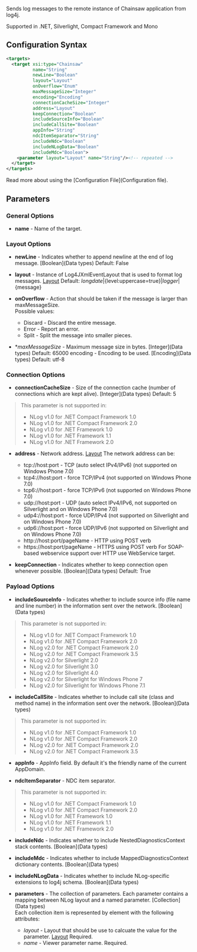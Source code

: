 Sends log messages to the remote instance of Chainsaw application from log4j. 

Supported in .NET, Silverlight, Compact Framework and Mono

## Configuration Syntax
```xml
<targets>
  <target xsi:type="Chainsaw"
          name="String"
          newLine="Boolean"
          layout="Layout"
          onOverflow="Enum"
          maxMessageSize="Integer"
          encoding="Encoding"
          connectionCacheSize="Integer"
          address="Layout"
          keepConnection="Boolean"
          includeSourceInfo="Boolean"
          includeCallSite="Boolean"
          appInfo="String"
          ndcItemSeparator="String"
          includeNdc="Boolean"
          includeNLogData="Boolean"
          includeMdc="Boolean">
    <parameter layout="Layout" name="String"/><!-- repeated -->
  </target>
</targets>
```
Read more about using the [Configuration File](Configuration file).

## Parameters
### General Options
* **name** - Name of the target.

### Layout Options
* **newLine** - Indicates whether to append newline at the end of log message. [Boolean](Data types) Default: False

* **layout** - Instance of Log4JXmlEventLayout that is used to format log messages. [Layout](Layout) Default: ${longdate}|${level:uppercase=true}|${logger}|${message}

* **onOverflow** - Action that should be taken if the message is larger than maxMessageSize.  
Possible values:
  * Discard - Discard the entire message.
  * Error - Report an error.
  * Split - Split the message into smaller pieces.

* **maxMessageSize* - Maximum message size in bytes. [Integer](Data types) Default: 65000
encoding - Encoding to be used. [Encoding](Data types) Default: utf-8

### Connection Options
* **connectionCacheSize** - Size of the connection cache (number of connections which are kept alive). [Integer](Data types) Default: 5
> This parameter is not supported in:
> * NLog v1.0 for .NET Compact Framework 1.0
> * NLog v1.0 for .NET Compact Framework 2.0
> * NLog v1.0 for .NET Framework 1.0
> * NLog v1.0 for .NET Framework 1.1
> * NLog v1.0 for .NET Framework 2.0

* **address** - Network address. [Layout](Layout)
The network address can be:
  * tcp://host:port - TCP (auto select IPv4/IPv6) (not supported on Windows Phone 7.0)
  * tcp4://host:port - force TCP/IPv4 (not supported on Windows Phone 7.0)
  * tcp6://host:port - force TCP/IPv6 (not supported on Windows Phone 7.0)
  * udp://host:port - UDP (auto select IPv4/IPv6, not supported on Silverlight and on Windows Phone 7.0)
  * udp4://host:port - force UDP/IPv4 (not supported on Silverlight and on Windows Phone 7.0)
  * udp6://host:port - force UDP/IPv6 (not supported on Silverlight and on Windows Phone 7.0)
  * http://host:port/pageName - HTTP using POST verb
  * https://host:port/pageName - HTTPS using POST verb
For SOAP-based webservice support over HTTP use WebService target.

* **keepConnection** - Indicates whether to keep connection open whenever possible. [Boolean](Data types) Default: True

### Payload Options
* **includeSourceInfo** - Indicates whether to include source info (file name and line number) in the information sent over the network. [Boolean](Data types)  
> This parameter is not supported in:
> * NLog v1.0 for .NET Compact Framework 1.0
> * NLog v1.0 for .NET Compact Framework 2.0
> * NLog v2.0 for .NET Compact Framework 2.0
> * NLog v2.0 for .NET Compact Framework 3.5
> * NLog v2.0 for Silverlight 2.0
> * NLog v2.0 for Silverlight 3.0
> * NLog v2.0 for Silverlight 4.0
> * NLog v2.0 for Silverlight for Windows Phone 7
> * NLog v2.0 for Silverlight for Windows Phone 7.1

* **includeCallSite** - Indicates whether to include call site (class and method name) in the information sent over the network. [Boolean](Data types)  
> This parameter is not supported in:
> * NLog v1.0 for .NET Compact Framework 1.0
> * NLog v1.0 for .NET Compact Framework 2.0
> * NLog v2.0 for .NET Compact Framework 2.0
> * NLog v2.0 for .NET Compact Framework 3.5

* **appInfo** - AppInfo field. By default it's the friendly name of the current AppDomain.

* **ndcItemSeparator** - NDC item separator.
> This parameter is not supported in:
> * NLog v1.0 for .NET Compact Framework 1.0
> * NLog v1.0 for .NET Compact Framework 2.0
> * NLog v1.0 for .NET Framework 1.0
> * NLog v1.0 for .NET Framework 1.1
> * NLog v1.0 for .NET Framework 2.0

* **includeNdc** - Indicates whether to include NestedDiagnosticsContext stack contents. [Boolean](Data types)

* **includeMdc** - Indicates whether to include MappedDiagnosticsContext dictionary contents. [Boolean](Data types)

* **includeNLogData** - Indicates whether to include NLog-specific extensions to log4j schema. [Boolean](Data types)

* **parameters** - The collection of parameters. Each parameter contains a mapping between NLog layout and a named parameter. [Collection](Data types)  
Each collection item is represented by <parameter /> element with the following attributes:
  * _layout_ - Layout that should be use to calcuate the value for the parameter. [Layout](Layout) Required.
  * _name_ - Viewer parameter name. Required.